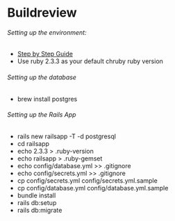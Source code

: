 # Buildreview

###### Setting up the environment:
+ [Step by Step Guide](http://andycroll.com/mac/ruby/simplest-ruby-on-rails-setup-on-macos/)
+ Use ruby 2.3.3 as your default chruby ruby version
###### Setting up the database
+ brew install postgres
###### Setting up the Rails App
+ rails new railsapp -T -d postgresql
+ cd railsapp
+ echo 2.3.3 >  .ruby-version
+ echo railsapp > .ruby-gemset
+ echo config/database.yml >> .gitignore
+ echo config/secrets.yml >> .gitignore
+ cp config/secrets.yml config/secrets.yml.sample
+ cp config/database.yml config/database.yml.sample
+ bundle install
+ rails db:setup
+ rails db:migrate

